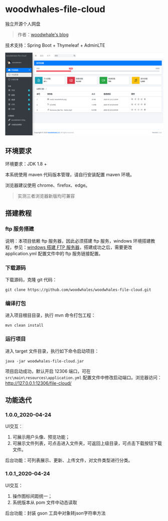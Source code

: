 # woodwhales-file-cloud

独立开源个人网盘

> 作者：[woodwhale's blog](https://woodwhales.cn/)

技术支持：Spring Boot + Thymeleaf + AdminLTE

![](/doc/images/woodwhales-file-cloud.png)

## 环境要求

环境要求：JDK 1.8 +

本系统使用 maven 代码版本管理，请自行安装配置 maven 环境。

浏览器建议使用 chrome、firefox、edge。

> 实测三者浏览器新版均可兼容

## 搭建教程

### ftp 服务搭建

说明：本项目依赖 ftp 服务器，因此必须搭建 ftp 服务，windows 环境搭建教程，参见：[windows 搭建 FTP 服务器](https://woodwhales.cn/2020/04/21/067/)，搭建成功之后，需要更改 application.yml 配置文件中的 ftp 服务链接配置。

### 下载源码

下载源码，克隆 git 代码：

```shell
git clone https://github.com/woodwhales/woodwhales-file-cloud.git
```

### 编译打包

进入项目根目目录，执行 mvn 命令打包工程：

```shell
mvn clean install
```

### 运行项目

进入 target 文件目录，执行如下命令启动项目：

```shell
java -jar woodwhales-file-cloud.jar
```

项目启动成功，默认开启 12306 端口，可在 `src\main\resources\application.yml` 配置文件中修改启动端口。浏览器访问：http://127.0.0.1:12306/file-cloud/

## 功能迭代

### 1.0.0_2020-04-24

UI交互：

1. 可展示用户头像、预览功能；
2. 可展示文件列表，可点击进入文件夹，可返回上级目录，可点击下载按钮下载文件。 

后台功能：可列表展示、更新、上传文件，对文件类型进行分类。

### 1.0.1_2020-04-24

UI交互：

1. 操作图标间距统一；
2. 系统版本从 pom 文件中动态读取

后台功能：封装 gson 工具中对象转json字符串方法